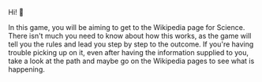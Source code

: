 Hi! 👋

In this game, you will be aiming to get to the Wikipedia page for Science. There isn't much you need to know about how this works, as the game will tell you the rules and lead you step by step to the outcome. If you're having trouble picking up on it, even after having the information supplied to you, take a look at the path and maybe go on the Wikipedia pages to see what is happening.
